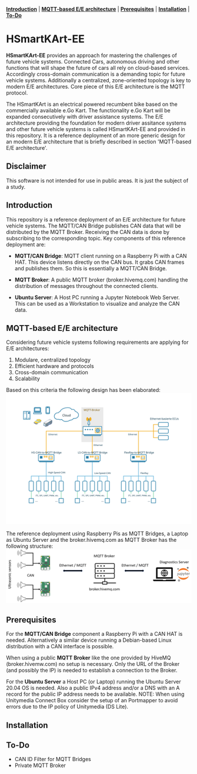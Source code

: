 **[Introduction](#introduction)** |
**[MQTT-based E/E architecture](#mqtt-based-e/e-architecture)** |
**[Prerequisites](#prerequisites)** |
**[Installation](#installation)** |
**[To-Do](#to-do)**

# HSmartKArt-EE

**HSmartKArt-EE** provides an approach for mastering the challenges of future vehicle systems.
Connected Cars, autonomous driving and other functions that will shape the future of cars all
rely on cloud-based services. Accordingly cross-domain communication is a demanding topic for
future vehicle systems. Additionally a centralized, zone-oriented topology is key to modern
E/E architectures. Core piece of this E/E architecture is the MQTT protocol.

The HSmartKArt is an electrical powered recumbent bike based on the commercially available
e.Go Kart. The functionality e.Go Kart will be expanded consecutively with driver assistance
systems. The E/E architecture providing the foundation for modern driver assitance systems and
other future vehicle systems is called HSmartKArt-EE and provided in this repository. It is
a reference deployment of an more generic design for an modern E/E architecture that is
briefly described in section 'MQTT-based E/E architecture'.

## Disclaimer

This software is not intended for use in public areas. It is just the subject of a study.


## Introduction

This repository is a reference deployment of an E/E architecture for future vehicle systems.
The MQTT/CAN Bridge publishes CAN data that will be distributed by the MQTT Broker. Receiving
the CAN data is done by subscribing to the corresponding topic. Key components of this
reference deployment are:

* **MQTT/CAN Bridge**: MQTT client running on a Raspberry Pi with a CAN HAT. This device
  listens directly on the CAN bus. It grabs CAN frames and publishes them. So this is
  essentially a MQTT/CAN Bridge.

* **MQTT Broker**: A public MQTT broker (broker.hivemq.com) handling the distribution of
  messages throughout the connected clients.

* **Ubuntu Server**: A Host PC running a Jupyter Notebook Web Server. This can be used as a
  Workstation to visualize and analyze the CAN data.


## MQTT-based E/E architecture

Considering future vehicle systems following requirements are applying for E/E architectures:
1. Modulare, centralized topology
2. Efficient hardware and protocols
3. Cross-domain communication
4. Scalability

Based on this criteria the following design has been elaborated:
![MQTT-based E/E architecture](docs/mqttee.svg)

The reference deployment using Raspberry Pis as MQTT Bridges, a Laptop as Ubuntu Server and the
broker.hivemq.com as MQTT Broker has the following structure:
![MQTT-based E/E architecture](docs/hsmartkartee.png)


## Prerequisites

For the **MQTT/CAN Bridge** component a Raspberry Pi with a CAN HAT is needed. Alternatively a
similar device running a Debian-based Linux distribution with a CAN interface is possible.

When using a public **MQTT Broker** like the one provided by HiveMQ (broker.hivemw.com) no
setup is necessary. Only the URL of the Broker (and possibly the IP) is needed to establish a
connection to the Broker.

For the **Ubuntu Server** a Host PC (or Laptop) running the Ubuntu Server 20.04 OS is needed.
Also a public IPv4 address and/or a DNS with an A record for the public IP address needs to be
available.
NOTE: When using Unitymedia Connect Box consider the setup of an Portmapper to avoid errors
due to the IP policy of Unitymedia (DS Lite).


## Installation


## To-Do

* CAN ID Filter for MQTT Bridges
* Private MQTT Broker
